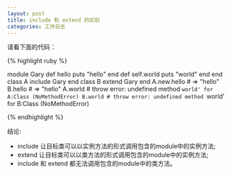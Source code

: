 ```yaml
---
layout: post
title: include 和 extend 的区别
categories: 工作日志
---
```


请看下面的代码：

{% highlight ruby %}

module Gary
  def hello
    puts "hello"
  end
  def self.world
    puts "world"
  end
end
class A
  include Gary
end
class B
  extend Gary
end
A.new.hello # => "hello"
B.hello #     => "hello"
A.world # throw error: undefined method `world' for A:Class (NoMethodError)
B.world # throw error: undefined method `world' for B:Class (NoMethodError)

{% endhighlight %}


结论:

* include 让目标类可以以实例方法的形式调用包含的module中的实例方法;
* extend 让目标类可以以类方法的形式调用包含的module中的实例方法;
* include 和 extend 都无法调用包含的module中的类方法。
